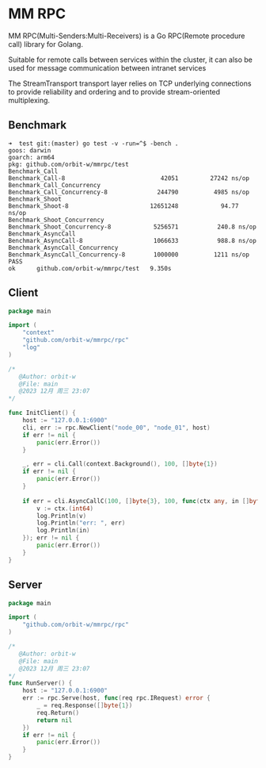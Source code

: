 # MM RPC
MM RPC(Multi-Senders:Multi-Receivers) is a Go RPC(Remote procedure call) library for Golang.

Suitable for remote calls between services within the cluster,
it can also be used for message communication between intranet services

The StreamTransport transport layer relies on TCP underlying connections to provide reliability and ordering
and to provide stream-oriented multiplexing.

## Benchmark
```
➜  test git:(master) go test -v -run=^$ -bench .
goos: darwin
goarch: arm64
pkg: github.com/orbit-w/mmrpc/test
Benchmark_Call
Benchmark_Call-8                    	   42051	     27242 ns/op
Benchmark_Call_Concurrency
Benchmark_Call_Concurrency-8        	  244790	      4985 ns/op
Benchmark_Shoot
Benchmark_Shoot-8                   	12651248	        94.77 ns/op
Benchmark_Shoot_Concurrency
Benchmark_Shoot_Concurrency-8       	 5256571	       240.8 ns/op
Benchmark_AsyncCall
Benchmark_AsyncCall-8               	 1066633	       988.8 ns/op
Benchmark_AsyncCall_Concurrency
Benchmark_AsyncCall_Concurrency-8   	 1000000	      1211 ns/op
PASS
ok  	github.com/orbit-w/mmrpc/test	9.350s

```

## Client
```go
package main

import (
	"context"
	"github.com/orbit-w/mmrpc/rpc"
	"log"
)

/*
   @Author: orbit-w
   @File: main
   @2023 12月 周三 23:07
*/

func InitClient() {
	host := "127.0.0.1:6900"
	cli, err := rpc.NewClient("node_00", "node_01", host)
	if err != nil {
		panic(err.Error())
	}

	_, err = cli.Call(context.Background(), 100, []byte{1})
	if err != nil {
		panic(err.Error())
	}
	
	if err = cli.AsyncCallC(100, []byte{3}, 100, func(ctx any, in []byte, err error) error {
		v := ctx.(int64)
		log.Println(v)
		log.Println("err: ", err)
		log.Println(in)
	}); err != nil {
		panic(err.Error())
	}
}

```

## Server
```go
package main

import (
	"github.com/orbit-w/mmrpc/rpc"
)

/*
   @Author: orbit-w
   @File: main
   @2023 12月 周三 23:07
*/
func RunServer() {
	host := "127.0.0.1:6900"
	err := rpc.Serve(host, func(req rpc.IRequest) error {
		_ = req.Response([]byte{1})
		req.Return()
		return nil
	})
	if err != nil {
		panic(err.Error())
	}
}
```